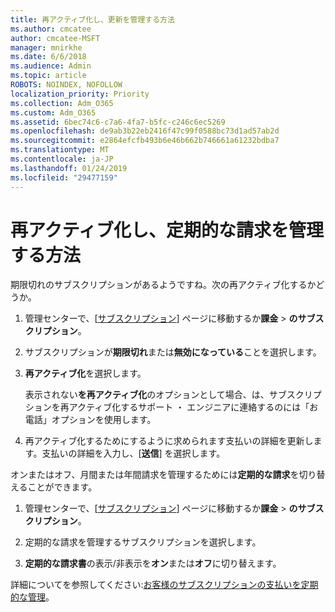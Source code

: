 ```yaml
---
title: 再アクティブ化し、更新を管理する方法
ms.author: cmcatee
author: cmcatee-MSFT
manager: mnirkhe
ms.date: 6/6/2018
ms.audience: Admin
ms.topic: article
ROBOTS: NOINDEX, NOFOLLOW
localization_priority: Priority
ms.collection: Adm_O365
ms.custom: Adm_O365
ms.assetid: 6bec74c6-c7a6-4fa7-b5fc-c246c6ec5269
ms.openlocfilehash: de9ab3b22eb2416f47c99f0588bc73d1ad57ab2d
ms.sourcegitcommit: e2864efcfb493b6e46b662b746661a61232bdba7
ms.translationtype: MT
ms.contentlocale: ja-JP
ms.lasthandoff: 01/24/2019
ms.locfileid: "29477159"
---
```

# <a name="how-to-reactivate-and-manage-recurring-billing"></a>再アクティブ化し、定期的な請求を管理する方法

期限切れのサブスクリプションがあるようですね。次の再アクティブ化するかどうか。
  
1. 管理センターで、[[サブスクリプション](https://go.microsoft.com/fwlink/p/?linkid=842054)] ページに移動するか**課金** \> **のサブスクリプション**。
    
2. サブスクリプションが**期限切れ**または**無効になっている**ことを選択します。
    
3. **再アクティブ化**を選択します。
    
    表示されない**を再アクティブ化**のオプションとして場合、は、サブスクリプションを再アクティブ化するサポート ・ エンジニアに連絡するのには「お電話」オプションを使用します。 
    
4. 再アクティブ化するためにするように求められます支払いの詳細を更新します。支払いの詳細を入力し、[**送信**] を選択します。
    
オンまたはオフ、月間または年間請求を管理するためには**定期的な請求**を切り替えることができます。 
  
1. 管理センターで、[[サブスクリプション](https://go.microsoft.com/fwlink/p/?linkid=842054)] ページに移動するか**課金** \> **のサブスクリプション**。
    
2. 定期的な請求を管理するサブスクリプションを選択します。
    
3. **定期的な請求書**の表示/非表示を**オン**または**オフ**に切り替えます。
    
詳細についてを参照してください:[お客様のサブスクリプションの支払いを定期的な管理](https://support.office.com/article/8d83b530-f4ca-47f6-a666-e5791cbacc7e)。
  

